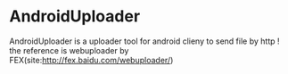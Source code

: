 # AndroidUploader
AndroidUploader is a uploader tool for android clieny to send  file by http ! the reference is webuploader by FEX(site:http://fex.baidu.com/webuploader/)
